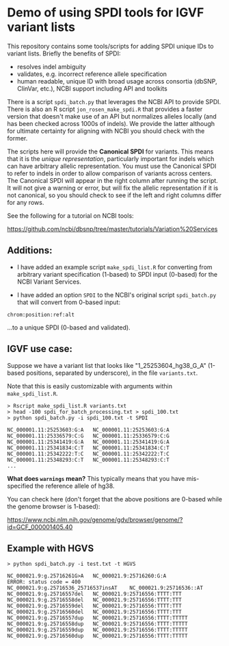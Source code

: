 # Demo of using SPDI tools for IGVF variant lists

This repository contains some tools/scripts for adding SPDI
unique IDs to variant lists. Briefly the benefits of SPDI:

* resolves indel ambiguity
* validates, e.g. incorrect reference allele specification
* human readable, unique ID with broad usage across consortia
  (dbSNP, ClinVar, etc.), NCBI support including API and toolkits

There is a script `spdi_batch.py` that leverages the NCBI API to provide 
SPDI. There is also an R script `jon_rosen_make_spdi.R` that provides
a faster version that doesn't make use of an API but normalizes alleles
locally (and has been checked across 1000s of indels). We provide the latter
although for ultimate certainty for aligning with NCBI you should check 
with the former. 

The scripts here will provide the **Canonical SPDI** for variants. This 
means that it is the *unique representation*, particularly important for 
indels which can have arbitrary allelic representation. You must use the 
Canonical SPDI to refer to indels in order to allow comparison of variants 
across centers. The Canonical SPDI will appear in the right column after
running the script. It will not give a warning or error, but will fix the
allelic representation if it is not canonical, so you should check to see
if the left and right columns differ for any rows.

See the following for a tutorial on NCBI tools:

<https://github.com/ncbi/dbsnp/tree/master/tutorials/Variation%20Services>

## Additions:

* I have added an example script `make_spdi_list.R` for converting from
arbitrary variant specification (1-based) to SPDI input (0-based) for
the NCBI Variant Services.

* I have added an option `SPDI` to the NCBI's original script
  `spdi_batch.py` that will convert from 0-based input:

```
chrom:position:ref:alt
```

...to a unique SPDI (0-based and validated).

## IGVF use case:

Suppose we have a variant list that looks like "1_25253604_hg38_G_A"
(1-based positions, separated by underscore), in the file
`variants.txt`.

Note that this is easily customizable with arguments within
`make_spdi_list.R`.

```
> Rscript make_spdi_list.R variants.txt
> head -100 spdi_for_batch_processing.txt > spdi_100.txt
> python spdi_batch.py -i spdi_100.txt -t SPDI

NC_000001.11:25253603:G:A	NC_000001.11:25253603:G:A
NC_000001.11:25336579:C:G	NC_000001.11:25336579:C:G
NC_000001.11:25341419:G:A	NC_000001.11:25341419:G:A
NC_000001.11:25341834:C:T	NC_000001.11:25341834:C:T
NC_000001.11:25342222:T:C	NC_000001.11:25342222:T:C
NC_000001.11:25348293:C:T	NC_000001.11:25348293:C:T
...
```

**What does `warnings` mean?** This typically means that you have
mis-specified the reference allele of hg38.

You can check here (don't forget that the above positions are 0-based
while the genome browser is 1-based):

<https://www.ncbi.nlm.nih.gov/genome/gdv/browser/genome/?id=GCF_000001405.40>

## Example with HGVS

```
> python spdi_batch.py -i test.txt -t HGVS

NC_000021.9:g.25716261G>A	NC_000021.9:25716260:G:A
ERROR: status code = 400
NC_000021.9:g.25716536_25716537insAT	NC_000021.9:25716536::AT
NC_000021.9:g.25716557del	NC_000021.9:25716556:TTTT:TTT
NC_000021.9:g.25716558del	NC_000021.9:25716556:TTTT:TTT
NC_000021.9:g.25716559del	NC_000021.9:25716556:TTTT:TTT
NC_000021.9:g.25716560del	NC_000021.9:25716556:TTTT:TTT
NC_000021.9:g.25716557dup	NC_000021.9:25716556:TTTT:TTTTT
NC_000021.9:g.25716558dup	NC_000021.9:25716556:TTTT:TTTTT
NC_000021.9:g.25716559dup	NC_000021.9:25716556:TTTT:TTTTT
NC_000021.9:g.25716560dup	NC_000021.9:25716556:TTTT:TTTTT
```
